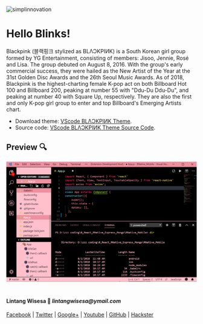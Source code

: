 ![simplinnovation](https://4.bp.blogspot.com/-f7YxPyqHAzY/WJ6VnkvE0SI/AAAAAAAADTQ/0tDQPTrVrtMAFT-q-1-3ktUQT5Il9FGdQCLcB/s350/simpLINnovation1a.png)

# Hello Blinks!

Blackpink (블랙핑크 stylized as BLΛƆKPIИK) is a South Korean girl group formed by YG Entertainment, consisting of members: Jisoo, Jennie, Rosé and Lisa. The group debuted on August 8, 2016. With the group's early commercial success, they were hailed as the New Artist of the Year at the 31st Golden Disc Awards and the 26th Seoul Music Awards. As of 2018, Blackpink is the highest-charting female K-pop act on both Billboard Hot 100 and Billboard 200, peaking at number 55 with "Ddu-Du Ddu-Du", and peaking at number 40 with Square Up, respectively. They are also the first and only K-pop girl group to enter and top Billboard's Emerging Artists chart.

- Download theme: [VScode BLΛƆKPIИK Theme]().
- Source code: [VScode BLΛƆKPIИK Theme Source Code]().

## Preview 🔍

![vscode blackpink](./lintang/screenshot.png)

#

#### Lintang Wisesa 💌 _lintangwisesa@ymail.com_

[Facebook](https://www.facebook.com/lintangbagus) | 
[Twitter](https://twitter.com/Lintang_Wisesa) |
[Google+](https://plus.google.com/u/0/+LintangWisesa1) |
[Youtube](https://www.youtube.com/user/lintangbagus) | [GitHub](https://github.com/LintangWisesa) |
[Hackster](https://www.hackster.io/lintangwisesa)